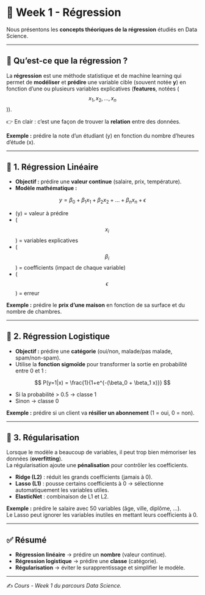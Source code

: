 # 📘 Week 1 - Régression

Nous présentons les **concepts théoriques de la régression** étudiés en Data Science.  

---

## 🌱 Qu’est-ce que la régression ?  

La **régression** est une méthode statistique et de machine learning qui permet de **modéliser** et **prédire** une variable cible (souvent notée **y**) en fonction d’une ou plusieurs variables explicatives (**features**, notées ($$x_1, x_2, …, x_n$$)).  

👉 En clair : c’est une façon de trouver la **relation** entre des données.  

**Exemple :** prédire la note d’un étudiant (y) en fonction du nombre d’heures d’étude (x).  

---

## 📘 1. Régression Linéaire  

- **Objectif :** prédire une **valeur continue** (salaire, prix, température).  
- **Modèle mathématique :**  

$$
y = \beta_0 + \beta_1 x_1 + \beta_2 x_2 + \dots + \beta_n x_n + \epsilon
$$

- (y) = valeur à prédire  
- ($$x_i$$) = variables explicatives  
- ($$\beta_i$$) = coefficients (impact de chaque variable)  
- ($$\epsilon$$) = erreur  

**Exemple :** prédire le **prix d’une maison** en fonction de sa surface et du nombre de chambres.  

---

## 📘 2. Régression Logistique  

- **Objectif :** prédire une **catégorie** (oui/non, malade/pas malade, spam/non-spam).  
- Utilise la **fonction sigmoïde** pour transformer la sortie en probabilité entre 0 et 1 :  

$$
P(y=1|x) = \frac{1}{1+e^{-(\beta_0 + \beta_1 x)}}
$$

- Si la probabilité > 0.5 → classe 1  
- Sinon → classe 0  

**Exemple :** prédire si un client va **résilier un abonnement** (1 = oui, 0 = non).  

---

## 📘 3. Régularisation  

Lorsque le modèle a beaucoup de variables, il peut trop bien mémoriser les données (**overfitting**).  
La régularisation ajoute une **pénalisation** pour contrôler les coefficients.  

- **Ridge (L2)** : réduit les grands coefficients (jamais à 0).  
- **Lasso (L1)** : pousse certains coefficients à 0 → sélectionne automatiquement les variables utiles.  
- **ElasticNet** : combinaison de L1 et L2.  

**Exemple :** prédire le salaire avec 50 variables (âge, ville, diplôme, …).  
Le Lasso peut ignorer les variables inutiles en mettant leurs coefficients à 0.  

---

## ✅ Résumé  

- **Régression linéaire** → prédire un **nombre** (valeur continue).  
- **Régression logistique** → prédire une **classe** (catégorie).  
- **Régularisation** → éviter le surapprentissage et simplifier le modèle.  

---

✍️ *Cours - Week 1 du parcours Data Science.*
